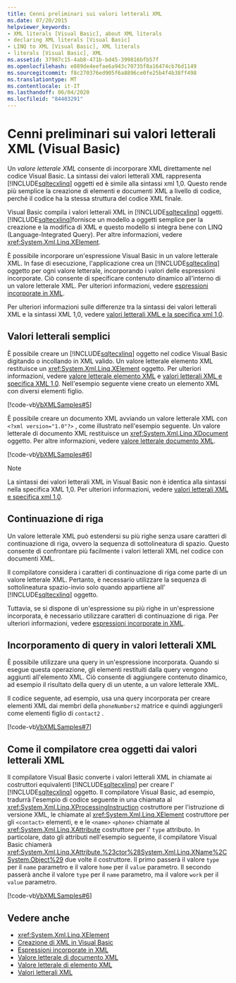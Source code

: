 ```yaml
---
title: Cenni preliminari sui valori letterali XML
ms.date: 07/20/2015
helpviewer_keywords:
- XML literals [Visual Basic], about XML literals
- declaring XML literals [Visual Basic]
- LINQ to XML [Visual Basic], XML literals
- literals [Visual Basic], XML
ms.assetid: 37987c15-4ab8-471b-bd45-399816bfb57f
ms.openlocfilehash: e889de4eefae6a943c70735f8a16474cb76d1149
ms.sourcegitcommit: f8c270376ed905f6a8896ce0fe25b4f4b38ff498
ms.translationtype: MT
ms.contentlocale: it-IT
ms.lasthandoff: 06/04/2020
ms.locfileid: "84403291"
---
```

# <a name="xml-literals-overview-visual-basic"></a>Cenni preliminari sui valori letterali XML (Visual Basic)
Un *valore letterale XML* consente di incorporare XML direttamente nel codice Visual Basic. La sintassi dei valori letterali XML rappresenta [!INCLUDE[sqltecxlinq](~/includes/sqltecxlinq-md.md)] oggetti ed è simile alla sintassi xml 1,0. Questo rende più semplice la creazione di elementi e documenti XML a livello di codice, perché il codice ha la stessa struttura del codice XML finale.  
  
 Visual Basic compila i valori letterali XML in [!INCLUDE[sqltecxlinq](~/includes/sqltecxlinq-md.md)] oggetti. [!INCLUDE[sqltecxlinq](~/includes/sqltecxlinq-md.md)]fornisce un modello a oggetti semplice per la creazione e la modifica di XML e questo modello si integra bene con LINQ (Language-Integrated Query). Per altre informazioni, vedere <xref:System.Xml.Linq.XElement>.  
  
 È possibile incorporare un'espressione Visual Basic in un valore letterale XML. In fase di esecuzione, l'applicazione crea un [!INCLUDE[sqltecxlinq](~/includes/sqltecxlinq-md.md)] oggetto per ogni valore letterale, incorporando i valori delle espressioni incorporate. Ciò consente di specificare contenuto dinamico all'interno di un valore letterale XML. Per ulteriori informazioni, vedere [espressioni incorporate in XML](embedded-expressions-in-xml.md).  
  
 Per ulteriori informazioni sulle differenze tra la sintassi dei valori letterali XML e la sintassi XML 1,0, vedere [valori letterali XML e la specifica xml 1,0](xml-literals-and-the-xml-1-0-specification.md).  
  
## <a name="simple-literals"></a>Valori letterali semplici  
 È possibile creare un [!INCLUDE[sqltecxlinq](~/includes/sqltecxlinq-md.md)] oggetto nel codice Visual Basic digitando o incollando in XML valido. Un valore letterale elemento XML restituisce un <xref:System.Xml.Linq.XElement> oggetto. Per ulteriori informazioni, vedere [valore letterale elemento XML](../../../language-reference/xml-literals/xml-element-literal.md) e [valori letterali XML e specifica XML 1,0](xml-literals-and-the-xml-1-0-specification.md). Nell'esempio seguente viene creato un elemento XML con diversi elementi figlio.  
  
 [!code-vb[VbXMLSamples#5](~/samples/snippets/visualbasic/VS_Snippets_VBCSharp/VbXMLSamples/VB/XMLSamples2.vb#5)]  
  
 È possibile creare un documento XML avviando un valore letterale XML con `<?xml version="1.0"?>` , come illustrato nell'esempio seguente. Un valore letterale di documento XML restituisce un <xref:System.Xml.Linq.XDocument> oggetto. Per altre informazioni, vedere [valore letterale documento XML](../../../language-reference/xml-literals/xml-document-literal.md).  
  
 [!code-vb[VbXMLSamples#6](~/samples/snippets/visualbasic/VS_Snippets_VBCSharp/VbXMLSamples/VB/XMLSamples2.vb#6)]  
  
> [!NOTE]
> La sintassi dei valori letterali XML in Visual Basic non è identica alla sintassi nella specifica XML 1,0. Per ulteriori informazioni, vedere [valori letterali XML e specifica xml 1,0](xml-literals-and-the-xml-1-0-specification.md).  
  
## <a name="line-continuation"></a>Continuazione di riga  
 Un valore letterale XML può estendersi su più righe senza usare caratteri di continuazione di riga, ovvero la sequenza di sottolineatura di spazio. Questo consente di confrontare più facilmente i valori letterali XML nel codice con documenti XML.  
  
 Il compilatore considera i caratteri di continuazione di riga come parte di un valore letterale XML. Pertanto, è necessario utilizzare la sequenza di sottolineatura spazio-invio solo quando appartiene all' [!INCLUDE[sqltecxlinq](~/includes/sqltecxlinq-md.md)] oggetto.  
  
 Tuttavia, se si dispone di un'espressione su più righe in un'espressione incorporata, è necessario utilizzare caratteri di continuazione di riga. Per ulteriori informazioni, vedere [espressioni incorporate in XML](embedded-expressions-in-xml.md).  
  
## <a name="embedding-queries-in-xml-literals"></a>Incorporamento di query in valori letterali XML  
 È possibile utilizzare una query in un'espressione incorporata. Quando si esegue questa operazione, gli elementi restituiti dalla query vengono aggiunti all'elemento XML. Ciò consente di aggiungere contenuto dinamico, ad esempio il risultato della query di un utente, a un valore letterale XML.  
  
 Il codice seguente, ad esempio, usa una query incorporata per creare elementi XML dai membri della `phoneNumbers2` matrice e quindi aggiungerli come elementi figlio di `contact2` .  
  
 [!code-vb[VbXMLSamples#7](~/samples/snippets/visualbasic/VS_Snippets_VBCSharp/VbXMLSamples/VB/XMLSamples2.vb#7)]  
  
## <a name="how-the-compiler-creates-objects-from-xml-literals"></a>Come il compilatore crea oggetti dai valori letterali XML  
 Il compilatore Visual Basic converte i valori letterali XML in chiamate ai costruttori equivalenti [!INCLUDE[sqltecxlinq](~/includes/sqltecxlinq-md.md)] per creare l' [!INCLUDE[sqltecxlinq](~/includes/sqltecxlinq-md.md)] oggetto. Il compilatore Visual Basic, ad esempio, tradurrà l'esempio di codice seguente in una chiamata al <xref:System.Xml.Linq.XProcessingInstruction> costruttore per l'istruzione di versione XML, le chiamate al <xref:System.Xml.Linq.XElement> costruttore per gli `<contact>` elementi, e e le `<name>` `<phone>` chiamate al <xref:System.Xml.Linq.XAttribute> costruttore per l' `type` attributo. In particolare, dato gli attributi nell'esempio seguente, il compilatore Visual Basic chiamerà <xref:System.Xml.Linq.XAttribute.%23ctor%28System.Xml.Linq.XName%2CSystem.Object%29> due volte il costruttore. Il primo passerà il valore `type` per il `name` parametro e il valore `home` per il `value` parametro. Il secondo passerà anche il valore `type` per il `name` parametro, ma il valore `work` per il `value` parametro.  
  
 [!code-vb[VbXMLSamples#6](~/samples/snippets/visualbasic/VS_Snippets_VBCSharp/VbXMLSamples/VB/XMLSamples2.vb#6)]  
  
## <a name="see-also"></a>Vedere anche

- <xref:System.Xml.Linq.XElement>
- [Creazione di XML in Visual Basic](creating-xml.md)
- [Espressioni incorporate in XML](embedded-expressions-in-xml.md)
- [Valore letterale di documento XML](../../../language-reference/xml-literals/xml-document-literal.md)
- [Valore letterale di elemento XML](../../../language-reference/xml-literals/xml-element-literal.md)
- [Valori letterali XML](../../../language-reference/xml-literals/index.md)
